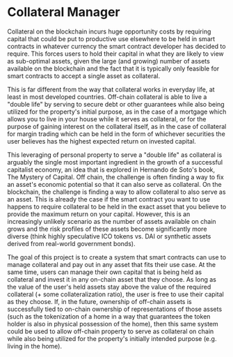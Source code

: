 # Collateral Manager  
Collateral on the blockchain incurs huge opportunity costs by requiring capital that could be put to productive use elsewhere to be held in smart contracts in whatever currency the smart contract developer has decided to require. This forces users to hold their capital in what they are likely to view as sub-optimal assets, given the large (and growing) number of assets available on the blockchain and the fact that it is typically only feasible for smart contracts to accept a single asset as collateral.  
  
This is far different from the way that collateral works in everyday life, at least in most developed countries. Off-chain collateral is able to live a "double life" by serving to secure debt or other guarantees while also being utilized for the property's initial purpose, as in the case of a mortgage which allows you to live in your house while it serves as collateral, or for the purpose of gaining interest on the collateral itself, as in the case of collateral for margin trading which can be held in the form of whichever securities the user believes has the highest expected return on invested capital.  

This leveraging of personal property to serve a "double life" as collateral is arguably the single most important ingredient in the growth of a successful capitalist economy, an idea that is explored in Hernando de Soto's book, The Mystery of Capital. Off chain, the challenge is often finding a way to fix an asset's economic potential so that it can also serve as collateral. On the blockchain, the challenge is finding a way to allow collateral to also serve as an asset. This is already the case if the smart contract you want to use happens to require collateral to be held in the exact asset that you believe to provide the maximum return on your capital. However, this is an increasingly unlikely scenario as the number of assets available on chain grows and the risk profiles of these assets become significantly more diverse (think highly speculative ICO tokens vs. DAI or synthetic assets derived from real-world government bonds).  
  
The goal of this project is to create a system that smart contracts can use to manage collateral and pay out in any asset that fits their use case. At the same time, users can manage their own capital that is being held as collateral and invest it in any on-chain asset that they choose. As long as the value of the user's held assets stay above the value of the required collateral (+ some collateralization ratio), the user is free to use their capital as they choose. If, in the future, ownership of off-chain assets is successfully tied to on-chain ownership of representations of those assets (such as the tokenization of a home in a way that guarantees the token holder is also in physical possession of the home), then this same system could be used to allow off-chain property to serve as collateral on chain while also being utilized for the property's initially intended purpose (e.g. living in the home).